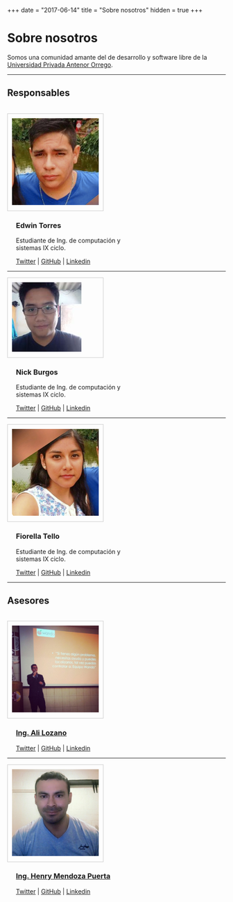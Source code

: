 +++
date = "2017-06-14"
title = "Sobre nosotros"
hidden = true
+++
# <i class="fa fa-heart"></i> Sobre nosotros 

Somos una comunidad amante del de desarrollo y software libre de la [Universidad Privada Antenor Orrego](http://www.upao.edu.pe). 

***


<h2><b>Responsables</b></h2>
<br>

<div class="clearfix">
	<div style="padding: 10px; border: 1px solid #ccc; width: 200px; float: left;">
	<img src="images/edwin-torres.jpg" alt="Edwin Torres">
	</div> 
	<div style="display: inline-block; width: calc(100% - 230px); margin-left: 20px; ">
		<h3>Edwin Torres</h3>
		<p>Estudiante de Ing. de computación y sistemas IX ciclo.</p>
		<a href="#"><i class="fa fa-twitter"></i> Twitter</a> |
		<a href="#"><i class="fa fa-github"></i> GitHub</a> |
		<a href="#"><i class="fa fa-linkedin"></i> Linkedin</a>
	</div>
</div>
<hr>
<div class="clearfix">
	<div style="padding: 10px; border: 1px solid #ccc; width: 200px; float: left;">
	<img src="images/nick-burgos.jpg" alt="Nick Burgos">
	</div> 
	<div style="display: inline-block; width: calc(100% - 230px); margin-left: 20px; ">
		<h3>Nick Burgos</h3>
		<p>Estudiante de Ing. de computación y sistemas IX ciclo.</p>
		<a href="#"><i class="fa fa-twitter"></i> Twitter</a> |
		<a href="#"><i class="fa fa-github"></i> GitHub</a> |
		<a href="#"><i class="fa fa-linkedin"></i> Linkedin</a>
	</div>
</div>
<hr>
<div class="clearfix">
	<div style="padding: 10px; border: 1px solid #ccc; width: 200px; float: left;">
	<img src="images/fiorella-tello.jpg" alt="Fiorella Tello">
	</div> 
	<div style="display: inline-block; width: calc(100% - 230px); margin-left: 20px; ">
		<h3>Fiorella Tello</h3>
		<p>Estudiante de Ing. de computación y sistemas IX ciclo.</p>
		<a href="#"><i class="fa fa-twitter"></i> Twitter</a> |
		<a href="#"><i class="fa fa-github"></i> GitHub</a> |
		<a href="#"><i class="fa fa-linkedin"></i> Linkedin</a>
	</div>
</div>
<hr>



<h2><b>Asesores</b></h2>
<br>

<div class="clearfix">
	<div style="padding: 10px; border: 1px solid #ccc; width: 200px; float: left;">
	<img src="images/ali-lozano.jpg" alt="Ali Lozano">
	</div> 
	<div style="display: inline-block; width: calc(100% - 230px); margin-left: 20px; ">
		<h3><a href="http://alilozano.com">Ing. Ali Lozano</a></h3>
		<a href="http://twitter.com/alilozanoc"><i class="fa fa-twitter"></i> Twitter</a> |
		<a href="https://github.com/AliLozano"><i class="fa fa-github"></i> GitHub</a> |
		<a href="https://www.linkedin.com/in/alilozano/"><i class="fa fa-linkedin"></i> Linkedin</a>
	</div>
</div>
<hr>
<div class="clearfix">
	<div style="padding: 10px; border: 1px solid #ccc; width: 200px; float: left;">
	<img src="images/henry-mendoza.jpg" alt="Henry Mendoza">
	</div> 
	<div style="display: inline-block; width: calc(100% - 230px); margin-left: 20px; ">
		<h3><a href="http://www.henrymendozapuerta.com)">Ing. Henry Mendoza Puerta</a></h3>
		<a href="#"><i class="fa fa-twitter"></i> Twitter</a> |
		<a href="#"><i class="fa fa-github"></i> GitHub</a> |
		<a href="#"><i class="fa fa-linkedin"></i> Linkedin</a>
	</div>
</div>